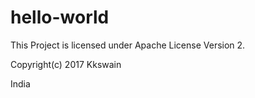 # hello-world
This Project is licensed under Apache License Version 2.

Copyright(c) 2017 Kkswain

India
